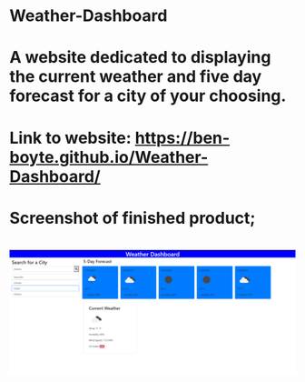 # Weather-Dashboard

# A website dedicated to displaying the current weather and five day forecast for a city of your choosing.

# Link to website: https://ben-boyte.github.io/Weather-Dashboard/

# Screenshot of finished product;

# ![Screenshot](./assets/images/Screenshot.PNG "Screenshot")